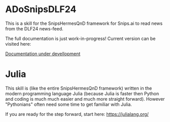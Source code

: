 # ADoSnipsDLF24

This is a skill for the SnipsHermesQnD framework for Snips.ai
to read news from the DLF24 news-feed.

 The full documentation is just work-in-progress!
 Current version can be visited here:

 [Documentation under devellopment](https://andreasdominik.github.io/ADoSnipsQnD/dev)

# Julia

This skill is (like the entire SnipsHermesQnD framework) written in the
modern programming language Julia (because Julia is faster
then Python and coding is much much easier and much more straight forward).
However "Pythonians" often need some time to get familiar with Julia.

If you are ready for the step forward, start here: https://julialang.org/
